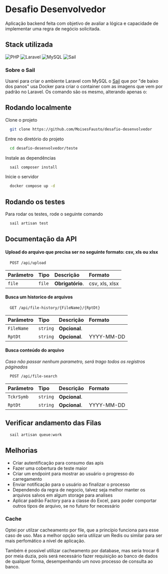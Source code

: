 
# Desafio Desenvolvedor

Aplicação backend feita com objetivo de avaliar a lógica e capacidade de implementar uma regra de negócio solicitada.

## Stack utilizada
![PHP](https://img.shields.io/badge/php-%23777BB4.svg?style=plastic&logo=php&logoColor=white)
![Laravel](https://img.shields.io/badge/laravel-%23FF2D20.svg?style=plastic&logo=laravel&logoColor=white)
![MySQL](https://img.shields.io/badge/mysql-4479A1.svg?style=plastic&logo=mysql&logoColor=white)
![Sail](https://img.shields.io/badge/sail-%230db7ed.svg?style=plastic&logo=docker&logoColor=white)

### Sobre o Sail

Usarei para criar o ambiente Laravel com MySQL o [Sail](https://laravel.com/docs/11.x/installation#docker-installation-using-sail) que por "de baixo dos panos" usa Docker para criar
o container com as imagens que vem por padrão no Laravel. Os comando são os mesmo, alterando apenas o:

## Rodando localmente

Clone o projeto

```bash
  git clone https://github.com/MoisesFausto/desafio-desenvolvedor
```

Entre no diretório do projeto

```bash
  cd desafio-desenvolvedor/teste
```

Instale as dependências

```bash
  sail composer install
```

Inicie o servidor

```bash
  docker compose up -d
```


## Rodando os testes

Para rodar os testes, rode o seguinte comando

```bash
  sail artisan test
```

## Documentação da API

#### Upload do arquivo que precisa ser no seguinte formato: csv, xls ou xlsx

```http
  POST /api/upload
```

| Parâmetro | Tipo   | Descrição        | Formato        |
|:----------|:-------|:-----------------|:---------------|
| `file`    | `file` | **Obrigatório**. | csv, xls, xlsx |

#### Busca um historico de arquivos

```http
  GET /api/file-history/{FileName}/{RptDt}
```

| Parâmetro  | Tipo     | Descrição     | Formato    |
|:-----------|:---------|:--------------|:-----------|
| `FileName` | `string` | **Opcional**. |            |
| `RptDt`    | `string` | **Opcional**. | YYYY-MM-DD |

#### Busca conteúdo do arquivo
_Caso não passar nenhum parametro, será trago todos os registros páginados_

```http
  POST /api/file-search
```
| Parâmetro  | Tipo     | Descrição     | Formato    |
|:-----------|:---------|:--------------|:-----------|
| `TckrSymb` | `string` | **Opcional**. |            |
| `RptDt`    | `string` | **Opcional**. | YYYY-MM-DD |

## Verificar andamento das Filas

```bash
  sail artisan queue:work
```

## Melhorias

* Criar autentificação para consumo das apis
* Fazer uma cobertura de teste maior
* Criar um endpoint para mostrar ao usuário o progresso do carregamento
* Enviar notificação para o usuário ao finalizar o processo
* Dependendo da regra de negocio, talvez seja melhor manter os arquivos salvos em algum storage para analises
* Aplicar padrão Factory para a classe do Excel, para poder comportar outros tipos de arquivo, se no futuro for necessário

### Cache
Optei por utilzar cacheamento por file, que a princípio funciona para esse caso de uso.
Mas a melhor opção seria utilizar um Redis ou similar para ser mais perfomático a nível de
aplicação.

Também é possivel utilizar cacheamento por database, mas seria trocar 6 por meia duzia,
pois será necessário fazer requisição ao banco de dados de qualquer forma, desempenhando
um novo processo de consulta ao banco.
